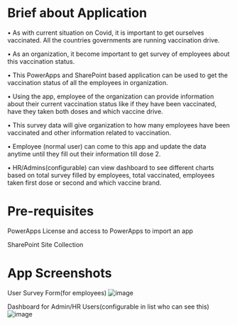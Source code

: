 # Brief about Application

•	As with current situation on Covid, it is important to get ourselves vaccinated. All the countries governments are running vaccination drive. 

•	As an organization, it become important to get survey of employees about this vaccination status. 

•	This PowerApps and SharePoint based application can be used to get the vaccination status of all the employees in organization. 

•	Using the app, employee of the organization can provide information about their current vaccination status like if they have been vaccinated, have they taken both doses and which vaccine drive. 

•	This survey data will give organization to how many employees have been vaccinated and other information related to vaccination.

•	Employee (normal user) can come to this app and update the data anytime until they fill out their information till dose 2. 

•	HR/Admins(configurable) can view dashboard to see different charts based on total survey filled by employees, total vaccinated, employees taken first dose or second and which vaccine brand.

# Pre-requisites

PowerApps License and access to PowerApps to import an app

SharePoint Site Collection

# App Screenshots
User Survey Form(for employees)
![image](https://user-images.githubusercontent.com/9557557/118375915-6e23ac00-b5e2-11eb-88e7-e66974cbaac2.png)

Dashboard for Admin/HR Users(configurable in list who can see this)
![image](https://user-images.githubusercontent.com/9557557/118375929-8b587a80-b5e2-11eb-99ec-2097b30e5af1.png)

